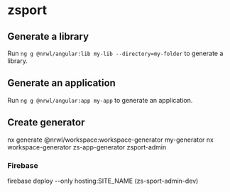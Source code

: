 # zsport

## Generate a library

Run `ng g @nrwl/angular:lib my-lib --directory=my-folder` to generate a library.

## Generate an application

Run `ng g @nrwl/angular:app my-app` to generate an application.

## Create generator

nx generate @nrwl/workspace:workspace-generator my-generator
nx workspace-generator zs-app-generator zsport-admin

### Firebase

firebase deploy --only hosting:SITE_NAME (zs-sport-admin-dev)
